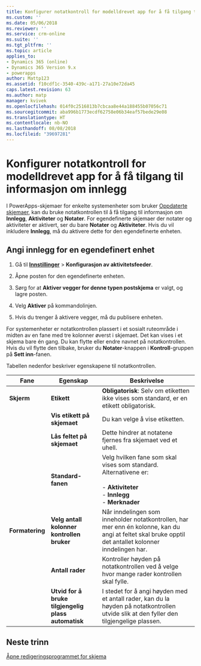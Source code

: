 ```yaml
---
title: Konfigurer notatkontroll for modelldrevet app for å få tilgang til informasjon om innlegg i PowerApps | MicrosoftDocs
ms.custom: ''
ms.date: 05/06/2018
ms.reviewer: ''
ms.service: crm-online
ms.suite: ''
ms.tgt_pltfrm: ''
ms.topic: article
applies_to:
- Dynamics 365 (online)
- Dynamics 365 Version 9.x
- powerapps
author: Mattp123
ms.assetid: f10cdf1c-3540-439c-a171-27a10e72da45
caps.latest.revision: 63
ms.author: matp
manager: kvivek
ms.openlocfilehash: 014f0c2516813b7cbcaa8e44a188455b07056c71
ms.sourcegitcommit: aba996b1773ecdf62758e06b34eaf57bede29e08
ms.translationtype: HT
ms.contentlocale: nb-NO
ms.lasthandoff: 08/08/2018
ms.locfileid: "39697281"
---
```

# <a name="set-up-the-model-driven-app-notes-control-to-access-information-about-posts"></a>Konfigurer notatkontroll for modelldrevet app for å få tilgang til informasjon om innlegg

 I PowerApps-skjemaer for enkelte systemenheter som bruker [Oppdaterte skjemaer](main-form-presentations.md#updated-forms), kan du bruke notatkontrollen til å få tilgang til informasjon om **Innlegg**, **Aktiviteter** og **Notater**. For egendefinerte skjemaer der notater og aktiviteter er aktivert, ser du bare **Notater** og **Aktiviteter**. Hvis du vil inkludere **Innlegg**, må du aktivere dette for den egendefinerte enheten.  
  
## <a name="enable-posts-for-a-custom-entity"></a>Angi innlegg for en egendefinert enhet  
  
1.  Gå til **[Innstillinger](advanced-navigation.md#settings)** > **Konfigurasjon av aktivitetsfeeder**. 
  
2.  Åpne posten for den egendefinerte enheten.  
  
3.  Sørg for at **Aktiver vegger for denne typen postskjema** er valgt, og lagre posten.  
  
4.  Velg **Aktiver** på kommandolinjen.  
  
5.  Hvis du trenger å aktivere vegger, må du publisere enheten.  
  
 For systemenheter er notatkontrollen plassert i et sosialt ruteområde i midten av en fane med tre kolonner øverst i skjemaet. Det kan vises i et skjema bare én gang. Du kan flytte eller endre navnet på notatkontrollen. Hvis du vil flytte den tilbake, bruker du **Notater**-knappen i **Kontroll**-gruppen på **Sett inn**-fanen.  
  
 Tabellen nedenfor beskriver egenskapene til notatkontrollen.  
  
|Fane|Egenskap|Beskrivelse|  
|---------|--------------|-----------------|  
|**Skjerm**|**Etikett**|**Obligatorisk**: Selv om etiketten ikke vises som standard, er en etikett obligatorisk.|  
||**Vis etikett på skjemaet**|Du kan velge å vise etiketten.|  
||**Lås feltet på skjemaet**|Dette hindrer at notatene fjernes fra skjemaet ved et uhell.|  
||**Standard-fanen**|Velg hvilken fane som skal vises som standard. Alternativene er:<br /><br /> - **Aktiviteter**<br />- **Innlegg**<br />- **Merknader**|  
|**Formatering**|**Velg antall kolonner kontrollen bruker**|Når inndelingen som inneholder notatkontrollen, har mer enn én kolonne, kan du angi at feltet skal bruke opptil det antallet kolonner inndelingen har.|  
||**Antall rader**|Kontroller høyden på notatkontrollen ved å velge hvor mange rader kontrollen skal fylle.|  
||**Utvid for å bruke tilgjengelig plass automatisk**|I stedet for å angi høyden med et antall rader, kan du la høyden på notatkontrollen utvide slik at den fyller den tilgjengelige plassen.|  
  
## <a name="next-steps"></a>Neste trinn
[Åpne redigeringsprogrammet for skjema](open-form-editor.md)
